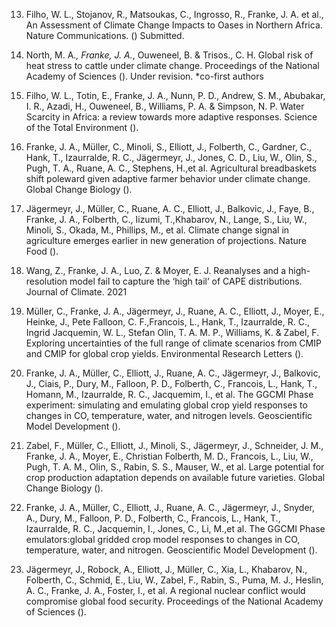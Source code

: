 13. Filho, W. L., Stojanov, R., Matsoukas, C., Ingrosso, R., Franke, J. A. et al., An Assessment of Climate Change Impacts to Oases in Northern Africa. Nature Communications. () Submitted.
12. North, M. A.*, Franke, J. A.*, Ouweneel, B. & Trisos., C. H. Global risk of heat stress to cattle under climate change. Proceedings of the National Academy of Sciences (). Under revision. *co-first authors
11. Filho, W. L., Totin, E., Franke, J. A., Nunn, P. D., Andrew, S. M., Abubakar, I. R., Azadi, H., Ouweneel, B., Williams, P. A. & Simpson, N. P. Water Scarcity in Africa: a review towards more adaptive responses. Science of the Total Environment ().
10. Franke, J. A., Müller, C., Minoli, S., Elliott, J., Folberth, C., Gardner, C., Hank, T., Izaurralde, R. C., Jägermeyr, J., Jones, C. D., Liu, W., Olin, S., Pugh, T. A., Ruane, A. C., Stephens, H.,et al. Agricultural breadbaskets shift poleward given adaptive farmer behavior under climate change. Global Change Biology ().
9. Jägermeyr, J., Müller, C., Ruane, A. C., Elliott, J., Balkovic, J., Faye, B., Franke, J. A., Folberth, C., Iizumi, T.,Khabarov, N., Lange, S., Liu, W., Minoli, S., Okada, M., Phillips, M., et al. Climate change signal in agriculture emerges earlier in new generation of projections. Nature Food ().
8. Wang, Z., Franke, J. A., Luo, Z. & Moyer, E. J. Reanalyses and a high-resolution model fail to capture the ‘high tail’ of CAPE distributions. Journal of Climate. 2021
5. Müller, C., Franke, J. A., Jägermeyr, J., Ruane, A. C., Elliott, J., Moyer, E., Heinke, J., Pete Falloon, C. F.,Francois, L., Hank, T., Izaurralde, R. C., Ingrid Jacquemin, W. L., Stefan Olin, T. A. M. P., Williams, K. & Zabel, F. Exploring uncertainties of the full range of climate scenarios from CMIP and CMIP for global crop yields. Environmental Research Letters ().

4. Franke, J. A., Müller, C., Elliott, J., Ruane, A. C., Jägermeyr, J., Balkovic, J., Ciais, P., Dury, M., Falloon, P. D., Folberth, C., Francois, L., Hank, T., Homann, M., Izaurralde, R. C., Jacquemim, I., et al. The GGCMI Phase  experiment: simulating and emulating global crop yield responses to changes in CO, temperature, water, and nitrogen levels. Geoscientific Model Development ().

3. Zabel, F., Müller, C., Elliott, J., Minoli, S., Jägermeyr, J., Schneider, J. M., Franke, J. A., Moyer, E., Christian Folberth, M. D., Francois, L., Liu, W., Pugh, T. A. M., Olin, S., Rabin, S. S., Mauser, W., et al. Large potential for crop production adaptation depends on available future varieties. Global Change Biology ().

2. Franke, J. A., Müller, C., Elliott, J., Ruane, A. C., Jägermeyr, J., Snyder, A., Dury, M., Falloon, P. D., Folberth, C., Francois, L., Hank, T., Izaurralde, R. C., Jacquemin, I., Jones, C., Li, M.,et al. The GGCMI Phase  emulators:global gridded crop model responses to changes in CO, temperature, water, and nitrogen. Geoscientific Model Development ().
 
1. Jägermeyr, J., Robock, A., Elliott, J., Müller, C., Xia, L., Khabarov, N., Folberth, C., Schmid, E., Liu, W., Zabel, F., Rabin, S., Puma, M. J., Heslin, A. C., Franke, J. A., Foster, I., et al. A regional nuclear conflict would compromise global food security. Proceedings of the National Academy of Sciences ().
